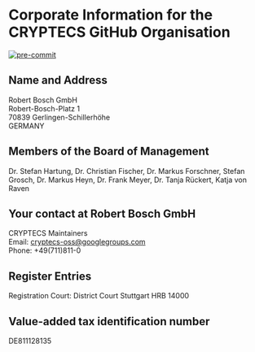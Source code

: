# Corporate Information for the CRYPTECS GitHub Organisation

[![pre-commit](https://img.shields.io/badge/pre--commit-enabled-brightgreen?logo=pre-commit&logoColor=white)](https://github.com/pre-commit/pre-commit)

## Name and Address

Robert Bosch GmbH\
Robert-Bosch-Platz 1\
70839 Gerlingen-Schillerhöhe\
GERMANY

## Members of the Board of Management

Dr. Stefan Hartung, Dr. Christian Fischer, Dr. Markus Forschner, Stefan Grosch,
Dr. Markus Heyn, Dr. Frank Meyer, Dr. Tanja Rückert, Katja von Raven

## Your contact at Robert Bosch GmbH

CRYPTECS Maintainers \
Email:
[cryptecs-oss@googlegroups.com](mailto:cryptecs-oss@googlegroups.com) \
Phone:
+49(711)811-0

## Register Entries

Registration Court: District Court Stuttgart HRB 14000

## Value-added tax identification number

DE811128135
